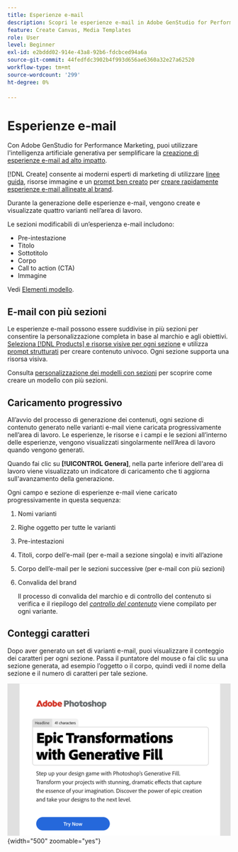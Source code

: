 ```yaml
---
title: Esperienze e-mail
description: Scopri le esperienze e-mail in Adobe GenStudio for Performance Marketing.
feature: Create Canvas, Media Templates
role: User
level: Beginner
exl-id: e2bddd02-914e-43a8-92b6-fdcbced94a6a
source-git-commit: 44fedfdc3902b4f993d656ae6360a32e27a62520
workflow-type: tm+mt
source-wordcount: '299'
ht-degree: 0%

---
```


# Esperienze e-mail

Con Adobe GenStudio for Performance Marketing, puoi utilizzare l&#39;intelligenza artificiale generativa per semplificare la [creazione di esperienze e-mail ad alto impatto](/help/user-guide/create/create-email-experience.md).

[!DNL Create] consente ai moderni esperti di marketing di utilizzare [linee guida](/help/user-guide/guidelines/overview.md), risorse immagine e un [prompt ben creato](/help/user-guide/effective-prompts.md) per [creare rapidamente esperienze e-mail allineate al brand](/help/user-guide/create/create-email-experience.md).

Durante la generazione delle esperienze e-mail, vengono create e visualizzate quattro varianti nell’area di lavoro.

Le sezioni modificabili di un’esperienza e-mail includono:

* Pre-intestazione
* Titolo
* Sottotitolo
* Corpo
* Call to action (CTA)
* Immagine

Vedi [Elementi modello](/help/user-guide/content/use-templates.md#template-elements).

<!-- ## Email capabilities

Content creators and marketers can produce brand-consistent email experiences in GenStudio for Performance Marketing. -->

## E-mail con più sezioni

Le esperienze e-mail possono essere suddivise in più sezioni per consentire la personalizzazione completa in base al marchio e agli obiettivi. [Seleziona [!DNL Products] e risorse visive per ogni sezione](/help/user-guide/create/create-email-experience.md#add-parameters) e utilizza [prompt strutturati](/help/user-guide/effective-prompts.md#structured-prompts) per creare contenuto univoco. Ogni sezione supporta una risorsa visiva.

Consulta [personalizzazione dei modelli con sezioni](/help/user-guide/content/customize-template.md#sections-or-groups) per scoprire come creare un modello con più sezioni.

## Caricamento progressivo

All’avvio del processo di generazione dei contenuti, ogni sezione di contenuto generato nelle varianti e-mail viene caricata progressivamente nell’area di lavoro. Le esperienze, le risorse e i campi e le sezioni all’interno delle esperienze, vengono visualizzati singolarmente nell’Area di lavoro quando vengono generati.

Quando fai clic su **[!UICONTROL Genera]**, nella parte inferiore dell&#39;area di lavoro viene visualizzato un indicatore di caricamento che ti aggiorna sull&#39;avanzamento della generazione.

Ogni campo e sezione di esperienze e-mail viene caricato progressivamente in questa sequenza:

1. Nomi varianti
1. Righe oggetto per tutte le varianti
1. Pre-intestazioni
1. Titoli, corpo dell’e-mail (per e-mail a sezione singola) e inviti all’azione
1. Corpo dell’e-mail per le sezioni successive (per e-mail con più sezioni)
1. Convalida del brand

   Il processo di convalida del marchio e di controllo del contenuto si verifica e il riepilogo del [_controllo del contenuto_](/help/user-guide/guidelines/brand-validation.md#content-check-summary) viene compilato per ogni variante.

## Conteggi caratteri

Dopo aver generato un set di varianti e-mail, puoi visualizzare il conteggio dei caratteri per ogni sezione. Passa il puntatore del mouse o fai clic su una sezione generata, ad esempio l’oggetto o il corpo, quindi vedi il nome della sezione e il numero di caratteri per tale sezione.

![Numero di caratteri](/help/assets/character-count.png){width="500" zoomable="yes"}
